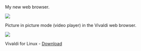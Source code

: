 My new web browser.

<img src="https://skandyns.github.io/img/vivaldi.png"/>

Picture in picture mode (video player) in the Vivaldi web browser.

<img src="https://skandyns.github.io/img/picture-in-picture.png"/>

Vivaldi for Linux - <a href="https://vivaldi.com/download/" target="_blank">Download</a>

